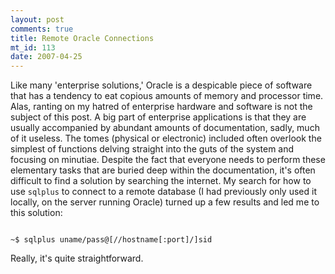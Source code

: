 ```yaml
--- 
layout: post
comments: true
title: Remote Oracle Connections
mt_id: 113
date: 2007-04-25
---
```

Like many 'enterprise solutions,' Oracle is a despicable piece of software that has a tendency to eat copious amounts of memory and processor time.  Alas, ranting on my hatred of enterprise hardware and software is not the subject of this post.  A big part of enterprise applications is that they are usually accompanied by abundant amounts of documentation, sadly, much of it useless.  The tomes (physical or electronic) included often overlook the simplest of functions delving straight into the guts of the system and focusing on minutiae.  Despite the fact that everyone needs to perform these elementary tasks that are buried deep within the documentation, it's often difficult to find a solution by searching the internet.  My search for how to use `sqlplus` to connect to a remote database (I had previously only used it locally, on the server running Oracle) turned up a few results and led me to this solution:

<code>
~$ sqlplus uname/pass@[//hostname[:port]/]sid
</code>

Really, it's quite straightforward.

